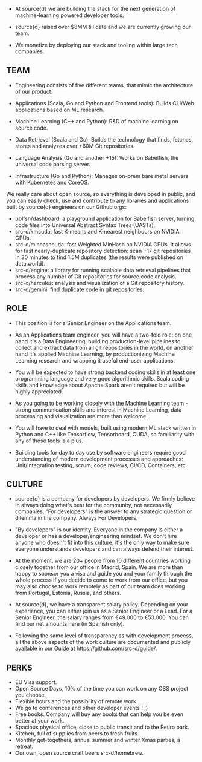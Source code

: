 - At source{d} we are building the stack for the next generation of machine-learning powered developer tools.

- source{d} raised over $8MM till date and we are currently growing our team. 

- We monetize by deploying our stack and tooling within large tech companies.

## TEAM

- Engineering consists of five different teams, that mimic the architecture of our product:

- Applications (Scala, Go and Python and Frontend tools): Builds CLI/Web applications based on ML research.
- Machine Learning (C++ and Python): R&D of machine learning on source code.
- Data Retrieval (Scala and Go): Builds the technology that finds, fetches, stores and analyzes over +60M Git repositories.
- Language Analysis (Go and another +15): Works on Babelfish, the universal code parsing server.
- Infrastructure (Go and Python): Manages on-prem bare metal servers with Kubernetes and CoreOS.
 
 
We really care about open source, so everything is developed in public, and you can easily check, use and contribute to any libraries and applications built by source{d} engineers on our Github orgs:

- bblfsh/dashboard:  a playground application for Babelfish server, turning code files into Universal Abstract Syntax Trees (UASTs). 
- src-d/kmcuda:  fast K-means and K-nearest neighbours on NVIDIA GPUs.  
- src-d/minhashcuda:  fast Weighted MinHash on NVIDIA GPUs. It allows for fast nearly-duplicate repository detection: scan +17 git repositories in 30 minutes to find 1.5M duplicates (the results were published on data.world).  
- src-d/engine:  a library for running scalable data retrieval pipelines that process any number of Git repositories for source code analysis.  
- src-d/hercules:  analysis and visualization of a Git repository history. 
- src-d/gemini: find duplicate code in git repositories.


## ROLE

- This position is for a Senior Engineer on the Applications team.

- As an Applications team engineer, you will have a two-fold role:  on one hand it's a Data Engineering, building production-level pipelines to collect and extract data from all git repositories in the world, on another hand it's applied Machine Learning, by productionizing Machine Learning research and wrapping it useful end-user applications.

- You will be expected to have strong backend coding skills in at least one programming language and very good algorithmic skills. Scala coding skills and knowledge about Apache Spark aren't required but will be highly appreciated.

- As you going to be working closely with the Machine Learning team - strong communication skills and interest in Machine Learning, data processing and visualization are more than welcome. 

- You will have to deal with models, built using modern ML stack written in Python and C++ like Tensorflow, Tensorboard, CUDA, so familiarity with any of those tools is a plus.

- Building tools for day to day use by software engineers require good understanding of modern development processes and approaches: Unit/Integration testing, scrum, code reviews, CI/CD, Containers, etc.


## CULTURE

- source{d} is a company for developers by developers. We firmly believe in always doing what's best for the community, not necessarily companies. "For developers" is the answer to any strategic question or dilemma in the company. Always For Developers.

- "By developers" is our identity. Everyone in the company is either a developer or has a developer/engineering mindset. We don't hire anyone who doesn't fit into this culture, it's the only way to make sure everyone understands developers and can always defend their interest.

- At the moment, we are 20+ people from 10 different countries working closely together from our office in Madrid, Spain. We are more than happy to sponsor you a visa and guide you and your family through the whole process if you decide to come to work from our office, but you may also choose to work remotely as part of our team does working from Portugal, Estonia, Russia, and others.

- At source{d}, we have a transparent salary policy. Depending on your experience, you can either join us as a Senior Engineer or a Lead. For a Senior Engineer, the salary ranges from €49.000 to €53.000. You can find our net amounts here (in Spanish only).

- Following the same level of transparency as with development process, all the above aspects of the work culture are documented and publicly available in our Guide at https://github.com/src-d/guide/.


## PERKS 

 - EU Visa support.
 - Open Source Days, 10% of the time you can work on any OSS project you choose.
 - Flexible hours and the possibility of remote work.
 - We go to conferences and other developer events ! ;)
 - Free books. Company will buy any books that can help you be even better at your work.
 - Spacious physical office, close to public transit and to the Retiro park.
 - Kitchen, full of supplies from beers to fresh fruits.
 - Monthly get-togethers, annual summer and winter Xmas parties, a retreat.
 - Our own, open source craft beers src-d/homebrew.


